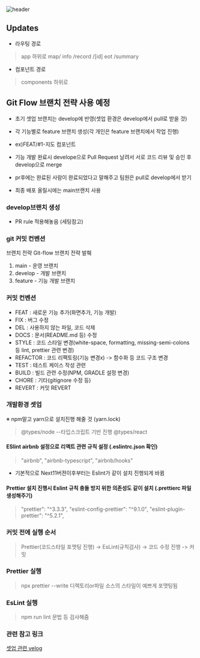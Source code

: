 ![header](https://capsule-render.vercel.app/api?type=waving&color=238636&height=300&section=header&text=ReadySetGo&fontSize=70&animation=fadeIn&fontAlignY=38&desc=Frontend&descAlignY=60&fontColor=ffffff)


## Updates
- 라우팅 경로
> app 하위로
> map/
> info /record /[id]
> eot /summary

- 컴포넌트 경로
> components 하위로


## Git Flow 브랜치 전략 사용 예정

- 초기 셋업 브랜치는 develop에 반영(셋업 환경은 develop에서 pull로 받을 것)

- 각 기능별로 feature 브랜치 생성(각 개인은 feature 브랜치에서 작업 진행)

- ex)FEAT/#1-지도 컴포넌트

- 기능 개발 완료시 develope으로 Pull Request 날려서 서로 코드 리뷰 및 승인 후 develop으로 merge

- pr후에는 완료된 사람이 완료되었다고 말해주고 팀원은 pull로 develop에서 받기

- 최종 배포 올릴시에는 main브랜치 사용

### develop브랜치 생성

- PR rule 적용해놓음 (세팅참고) 

### git 커밋 컨벤션

브랜치 전략
Git-flow 브랜치 전략 발췌
1) main - 운영 브랜치
2) develop - 개발 브랜치
3) feature - 기능 개발 브랜치


### 커밋 컨벤션
- FEAT : 새로운 기능 추가(화면추가, 기능 개발)
- FIX : 버그 수정
- DEL : 사용하지 않는 파일, 코드 삭제
- DOCS : 문서(README.md 등) 수정
- STYLE : 코드 스타일 변경(white-space, formatting, missing-semi-colons 등 lint, prettier 관련 변경)
- REFACTOR : 코드 리팩토링(기능 변경x) -> 함수화 등 코드 구조 변경
- TEST : 테스트 케이스 작성 관련
- BUILD : 빌드 관련 수정(NPM, GRADLE 설정 변경)
- CHORE : 기타(gitignore 수정 등)
- REVERT : 커밋 REVERT


### 개발환경 셋업
※ npm말고 yarn으로 설치진행 해줄 것 (yarn.lock)
> @types/node --타입스크립트 기반 진행
> @types/react

#### ESlint airbnb 설정으로 리액트 관련 규칙 설정 (.eslintrc.json 확인)
> "airbnb",
    "airbnb-typescript",
    "airbnb/hooks"
- 기본적으로 Next11버젼이후부터는 Eslint가 같이 설치 진행되게 바뀜

#### Prettier 설치 진행시 Eslint 규칙 충돌 방지 위한 의존성도 같이 설치 (.prettierc 파일 생성해주기)
>   "prettier": "^3.3.3",
    "eslint-config-prettier": "^9.1.0",
    "eslint-plugin-prettier": "^5.2.1",

### 커밋 전에 실행 순서
> Prettier(코드스타일 포맷팅 진행) -> EsLint(규칙검사) -> 코드 수정 진행 -> 커밋

### Prettier 실행

> npx prettier --write 디렉토리or파일
소스의 스타일이 예쁘게 포맷팅됨

### EsLint 실행
> npm run lint 
문법 등 검사해줌

### 관련 참고 링크
[셋업 관련 velog](https://velog.io/@xmun74/Next.js-TS%EC%97%90%EC%84%9C-ESLint-Prettier-%EC%84%A4%EC%A0%95%ED%95%98%EA%B8%B0)


